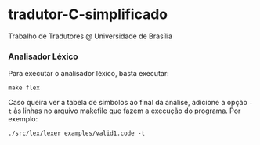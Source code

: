 # tradutor-C-simplificado
Trabalho de Tradutores @ Universidade de Brasília

### Analisador Léxico
Para executar o analisador léxico, basta executar:

`make flex`

Caso queira ver a tabela de símbolos ao final da análise, adicione a opção `-t` às linhas no arquivo makefile que fazem a execução do programa. Por exemplo:

`./src/lex/lexer examples/valid1.code -t`
